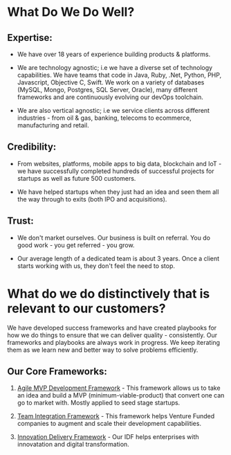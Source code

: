 # What Do We Do Well?

## Expertise:
- We have over 18 years of experience building products & platforms.

- We are technology agnostic; i.e we have a diverse set of technology capabilities. We have teams that code in Java, Ruby, .Net, Python, PHP, Javascript, Objective C, Swift. We work on a variety of databases (MySQL, Mongo, Postgres, SQL Server, Oracle), many different frameworks and are continuously evolving our devOps toolchain.

- We are also vertical agnostic; i.e we service clients across different industries - from oil & gas, banking, telecoms to ecommerce, manufacturing and retail.


## Credibility:
- From websites, platforms, mobile apps to big data, blockchain and IoT - we have successfully completed hundreds of successful projects for startups as well as future 500 customers.

- We have helped startups when they just had an idea and seen them all the way through to exits (both IPO and acquisitions). 


## Trust:
- We don't market ourselves. Our business is built on referral. You do good work - you get referred - you grow.

- Our average length of a dedicated team is about 3 years. Once a client starts working with us, they don't feel the need to stop. 


# What do we do distinctively that is relevant to our customers?
We have developed success frameworks and have created playbooks for how we do things to ensure that we can deliver quality -  consistently. Our frameworks and playbooks are always work in progress. We keep iterating them as we learn new and better way to solve problems efficiently.

## Our Core Frameworks:

1. [Agile MVP Development Framework](https://creativechaos.co/mvp-framework/) - This framework allows us to take an idea and build a MVP (minimum-viable-product) that convert one can go to market with. Mostly applied to seed stage startups.

2. [Team Integration Framework](https://creativechaos.co/team-integration-framework/) - This framework helps Venture Funded companies to augment and scale their development capabilities.

3. [Innovation Delivery Framework](https://creativechaos.co/idf/) - Our IDF helps enterprises with innovatation and digital transformation. 
